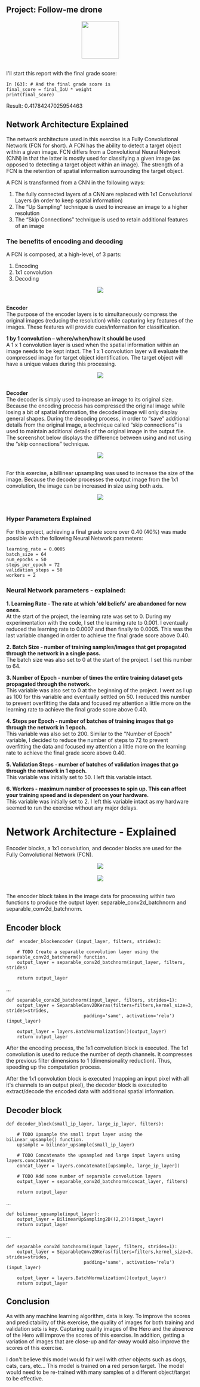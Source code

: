 ## Project: Follow-me drone

<div align=center>
    <img src="misc_images/sim_screenshot.png" style="width:100; height:100">    
</div>
<br>

I'll start this report with the final grade score:
```
In [63]: # And the final grade score is 
final_score = final_IoU * weight
print(final_score)
```
Result: 0.41784247025954463

## Network Architecture Explained

The network architecture used in this exercise is a Fully Convolutional Network (FCN for short).  A FCN has the ability to detect a target object within a given image.  FCN differs from a Convolutional Neural Network (CNN) in that the latter is mostly used for classifying a given image (as opposed to detecting a target object within an image).  The strength of a FCN is the retention of spatial information surrounding the target object.

A FCN is transformed from a CNN in the following ways:
1.  The fully connected layers of a CNN are replaced with 1x1 Convolutional Layers (in order to keep spatial information)
2.  The “Up Sampling” technique is used to increase an image to a higher resolution
3.  The “Skip Connections” technique is used to retain additional features of an image 

### The benefits of encoding and decoding

A FCN is composed, at a high-level, of 3 parts:
1. Encoding
2. 1x1 convolution
3. Decoding

<div align=center>
    <img src="misc_images/FCN3.png">    
</div>
<br>

**Encoder** <br>
The purpose of the encoder layers is to simultaneously compress the original images (reducing the resolution) while capturing key features of the images.  These features will provide cues/information for classification.  

**1 by 1 convolution – where/when/how it should be used** <br>
A 1 x 1 convolution layer is used when the spatial information within an image needs to be kept intact.  The 1 x 1 convolution layer will evaluate the compressed image for target object identification.  The target object will have a unique values during this processing.

<div align=center>
    <img src="misc_images/FCN4.png">    
</div>
<br>

**Decoder** <br>
The decoder is simply used to increase an image to its original size.  Because the encoding process has compressed the original image while losing a bit of spatial information, the decoded image will only display general shapes. During the decoding process, in order to “save” additional details from the original image, a technique called “skip connections” is used to maintain additional details of the original image in the output file.  The screenshot below displays the difference between using and not using the “skip connections” technique. 

<div align=center>
    <img src="misc_images/FCN5.png">    
</div>
<br> 

For this exercise, a billinear upsampling was used to increase the size of the image.  Because the decoder processes the output image from the 1x1 convolution, the image can be increased in size using both axis.

<div align=center>
    <img src="misc_images/upsampling.png">    
</div>
<br> 


### Hyper Parameters Explained
For this project, achieving a final grade score over 0.40 (40%) was made possible with the following Neural Network parameters:
```
learning_rate = 0.0005
batch_size = 64
num_epochs = 50
steps_per_epoch = 72
validation_steps = 50
workers = 2
``` 

### Neural Network parameters - explained:<br>
**1. Learning Rate - The rate at which 'old beliefs' are abandoned for new ones.**<br>
At the start of the project, the learning rate was set to 0.  During my experimentation with the code, I set the learning rate to 0.001.  I eventually reduced the learning rate to 0.0007 and then finally to 0.0005.  This was the last variable changed in order to achieve the final grade score above 0.40.<br>

**2. Batch Size - number of training samples/images that get propagated through the network in a single pass.**<br>
The batch size was also set to 0 at the start of the project.  I set this number to 64.<br>

**3. Number of Epoch - number of times the entire training dataset gets propagated through the network.**<br>
This variable was also set to 0 at the beginning of the project.  I went as I up as 100 for this variable and eventually settled on 50.  I reduced this number to prevent overfitting the data and focused my attention a little more on the learning rate to achieve the final grade score above 0.40.<br>

**4. Steps per Epoch - number of batches of training images that go through the network in 1 epoch.**<br>
This variable was also set to 200.  Similar to the "Number of Epoch" variable, I decided to reduce the number of steps to 72 to prevent overfitting the data and focused my attention a little more on the learning rate to achieve the final grade score above 0.40.<br>

**5. Validation Steps - number of batches of validation images that go through the network in 1 epoch.**<br>
This variable was initially set to 50.  I left this variable intact.<br>

**6. Workers - maximum number of processes to spin up. This can affect your training speed and is dependent on your hardware.**<br>
This variable was initially set to 2.  I left this variable intact as my hardware seemed to run the exercise without any major delays.<br>

# Network Architecture - Explained

Encoder blocks, a 1x1 convolution, and decoder blocks are used for the Fully Convolutional Network (FCN).

<div align=center>
    <img src="misc_images/FCN2.PNG">    
</div>
<br>

<div align=center>
    <img src="misc_images/FCN1.PNG">    
</div>
<br>

The encoder block takes in the image data for processing within two functions to produce the output layer: separable_conv2d_batchnorm and separable_conv2d_batchnorm.

## Encoder block

```
def  encoder_blockencoder (input_layer, filters, strides):
    
    # TODO Create a separable convolution layer using the separable_conv2d_batchnorm() function.
    output_layer = separable_conv2d_batchnorm(input_layer, filters, strides)
    
    return output_layer
```
...
```
def separable_conv2d_batchnorm(input_layer, filters, strides=1):
    output_layer = SeparableConv2DKeras(filters=filters,kernel_size=3, strides=strides,
                             padding='same', activation='relu')(input_layer)
    
    output_layer = layers.BatchNormalization()(output_layer) 
    return output_layer
```

After the encoding process, the 1x1 convolution block is executed.  The 1x1 convolution is used to reduce the number of depth channels.  It compresses the previous filter dimensions to 1 (dimensionality reduction).  Thus, speeding up the computation process.


 After the 1x1 convolution block is executed (mapping an input pixel with all it's channels to an output pixel), the decoder block is executed to extract/decode the encoded data with additional spatial information.

## Decoder block

```
def decoder_block(small_ip_layer, large_ip_layer, filters):
    
    # TODO Upsample the small input layer using the bilinear_upsample() function.
    upsample = bilinear_upsample(small_ip_layer)
    
    # TODO Concatenate the upsampled and large input layers using layers.concatenate
    concat_layer = layers.concatenate([upsample, large_ip_layer])

    # TODO Add some number of separable convolution layers
    output_layer = separable_conv2d_batchnorm(concat_layer, filters)
    
    return output_layer
```
...
```
def bilinear_upsample(input_layer):
    output_layer = BilinearUpSampling2D((2,2))(input_layer)
    return output_layer
```
...
```
def separable_conv2d_batchnorm(input_layer, filters, strides=1):
    output_layer = SeparableConv2DKeras(filters=filters,kernel_size=3, strides=strides,
                             padding='same', activation='relu')(input_layer)
    
    output_layer = layers.BatchNormalization()(output_layer) 
    return output_layer
```

## Conclusion

As with any machine learning algorithm, data is key.  To improve the scores and predictability of this exercise, the quality of images for both training and validation sets is key.  Capturing quality images of the Hero and the absence of the Hero will improve the scores of this exercise.  In addition, getting a variation of images that are close-up and far-away would also improve the scores of this exercise.

I don't believe this model would fair well with other objects such as dogs, cats, cars, etc...  This model is trained on a red person target.  The model would need to be re-trained with many samples of a different object/target to be effective.